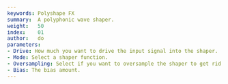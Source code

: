 ```yaml
---
keywords: Polyshape FX
summary:  A polyphonic wave shaper.
weight:   50
index:    01
author:   do
parameters:
- Drive: How much you want to drive the input signal into the shaper.
- Mode: Select a shaper function.
- Oversampling: Select if you want to oversample the shaper to get rid of artefacts.
- Bias: The bias amount.
---
```

